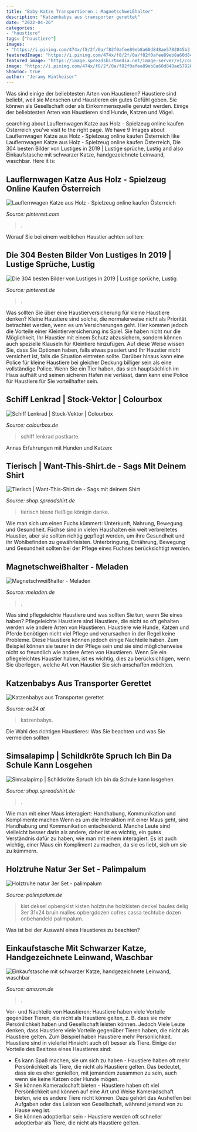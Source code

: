 ```yaml
---
title: "Baby Katze Transportieren : Magnetschweißhalter"
description: "Katzenbabys aus transporter gerettet"
date: "2022-04-26"
categories:
- "haustiere"
tags: ["haustiere"]
images:
- "https://i.pinimg.com/474x/f8/2f/0a/f82f0afee89eb8a60d848ae5782845b3.jpg"
featuredImage: "https://i.pinimg.com/474x/f8/2f/0a/f82f0afee89eb8a60d848ae5782845b3.jpg"
featured_image: "https://image.spreadshirtmedia.net/image-server/v1/compositions/512807870/views/1,width=500,height=500,appearanceId=1,version=1533112767.jpg"
image: "https://i.pinimg.com/474x/f8/2f/0a/f82f0afee89eb8a60d848ae5782845b3.jpg"
ShowToc: true
author: "Jeramy Wintheiser"
---
```



Was sind einige der beliebtesten Arten von Haustieren?
Haustiere sind beliebt, weil sie Menschen und Haustieren ein gutes Gefühl geben. Sie können als Gesellschaft oder als Einkommensquelle genutzt werden. Einige der beliebtesten Arten von Haustieren sind Hunde, Katzen und Vögel.

	

		
searching about Lauflernwagen Katze aus Holz - Spielzeug online kaufen Österreich you've visit to the right page. We have 9 Images about Lauflernwagen Katze aus Holz - Spielzeug online kaufen Österreich like Lauflernwagen Katze aus Holz - Spielzeug online kaufen Österreich, Die 304 besten Bilder von Lustiges in 2019 | Lustige sprüche, Lustig and also Einkaufstasche mit schwarzer Katze, handgezeichnete Leinwand, waschbar. Here it is:
		
    
## Lauflernwagen Katze Aus Holz - Spielzeug Online Kaufen Österreich

<img loading=lazy src="https://i.pinimg.com/736x/12/72/c9/1272c9f84a2abaac826a931b7859e1e6.jpg" onerror="this.onerror=null;this.src='https://tse2.mm.bing.net/th?id=OIP.FeOIh0FCOqAXmpM0C_L26AHaHa&amp;pid=15.1';" alt="Lauflernwagen Katze aus Holz - Spielzeug online kaufen Österreich">

_Source: pinterest.com_

>. 

	

Worauf Sie bei einem weiblichen Haustier achten sollten:

    
## Die 304 Besten Bilder Von Lustiges In 2019 | Lustige Sprüche, Lustig

<img loading=lazy src="https://i.pinimg.com/474x/f8/2f/0a/f82f0afee89eb8a60d848ae5782845b3.jpg" onerror="this.onerror=null;this.src='https://tse1.mm.bing.net/th?id=OIP.gH6km-dzBLBJX3mxhBjJ0QAAAA&amp;pid=15.1';" alt="Die 304 besten Bilder von Lustiges in 2019 | Lustige sprüche, Lustig">

_Source: pinterest.de_

>. 

	

Was sollten Sie über eine Haustierversicherung für kleine Haustiere denken?
Kleine Haustiere sind solche, die normalerweise nicht als Priorität betrachtet werden, wenn es um Versicherungen geht. Hier kommen jedoch die Vorteile einer Kleintierversicherung ins Spiel. Sie haben nicht nur die Möglichkeit, Ihr Haustier mit einem Schutz abzusichern, sondern können auch spezielle Klauseln für Kleintiere hinzufügen. Auf diese Weise wissen Sie, dass Sie Optionen haben, falls etwas passiert und Ihr Haustier nicht versichert ist, falls die Situation eintreten sollte. Darüber hinaus kann eine Police für kleine Haustiere bei gleicher Deckung billiger sein als eine vollständige Police. Wenn Sie ein Tier haben, das sich hauptsächlich im Haus aufhält und seinen sicheren Hafen nie verlässt, dann kann eine Police für Haustiere für Sie vorteilhafter sein.

    
## Schiff Lenkrad | Stock-Vektor | Colourbox

<img loading=lazy src="https://d2gg9evh47fn9z.cloudfront.net/thumb_COLOURBOX2511845.jpg" onerror="this.onerror=null;this.src='https://tse4.mm.bing.net/th?id=OIP.7DRExgsMSjh3HuEgVrpVVgHaHa&amp;pid=15.1';" alt="Schiff Lenkrad | Stock-Vektor | Colourbox">

_Source: colourbox.de_

>schiff lenkrad postkarte. 

	

Annas Erfahrungen mit Hunden und Katzen:

    
## Tierisch | Want-This-Shirt.de - Sags Mit Deinem Shirt

<img loading=lazy src="https://image.spreadshirtmedia.net/image-server/v1/compositions/512807870/views/1,width=500,height=500,appearanceId=1,version=1533112767.jpg" onerror="this.onerror=null;this.src='https://tse4.mm.bing.net/th?id=OIP.0DquyP0MTvdz49Hu2Vm8EgHaHa&amp;pid=15.1';" alt="Tierisch | Want-This-Shirt.de - Sags mit deinem Shirt">

_Source: shop.spreadshirt.de_

>tierisch biene fleißige königin danke. 

	

Wie man sich um einen Fuchs kümmert: Unterkunft, Nahrung, Bewegung und Gesundheit.
Füchse sind in vielen Haushalten ein weit verbreitetes Haustier, aber sie sollten richtig gepflegt werden, um ihre Gesundheit und ihr Wohlbefinden zu gewährleisten. Unterbringung, Ernährung, Bewegung und Gesundheit sollten bei der Pflege eines Fuchses berücksichtigt werden.

    
## Magnetschweißhalter - Meladen

<img loading=lazy src="https://img.btdmp.com/10123/10123257/products/16079562577b71fe430e.jpeg" onerror="this.onerror=null;this.src='https://tse4.mm.bing.net/th?id=OIP.d_Dw236OI0lIDTLUBH_7vwHaHa&amp;pid=15.1';" alt="Magnetschweißhalter - Meladen">

_Source: meladen.de_

>. 

	

Was sind pflegeleichte Haustiere und was sollten Sie tun, wenn Sie eines haben?
Pflegeleichte Haustiere sind Haustiere, die nicht so oft gehalten werden wie andere Arten von Haustieren. Haustiere wie Hunde, Katzen und Pferde benötigen nicht viel Pflege und verursachen in der Regel keine Probleme. Diese Haustiere können jedoch einige Nachteile haben. Zum Beispiel können sie teurer in der Pflege sein und sie sind möglicherweise nicht so freundlich wie andere Arten von Haustieren. Wenn Sie ein pflegeleichtes Haustier haben, ist es wichtig, dies zu berücksichtigen, wenn Sie überlegen, welche Art von Haustier Sie sich anschaffen möchten.

    
## Katzenbabys Aus Transporter Gerettet

<img loading=lazy src="https://images02.oe24.at/katzenbabys.jpg/1600x900Crop/169.507.557" onerror="this.onerror=null;this.src='https://tse4.mm.bing.net/th?id=OIP.9IRW_7fPFXr_ZZTtrRhiNgHaEK&amp;pid=15.1';" alt="Katzenbabys aus Transporter gerettet">

_Source: oe24.at_

>katzenbabys. 

	

Die Wahl des richtigen Haustieres: Was Sie beachten und was Sie vermeiden sollten

    
## Simsalapimp | Schildkröte Spruch Ich Bin Da Schule Kann Losgehen

<img loading=lazy src="https://image.spreadshirtmedia.net/image-server/v1/products/T125A1PA213PT21X14Y7D161719461FS1260/views/1,width=650,height=650,appearanceId=1,backgroundColor=ffffff/eine-suesse-schildkroete-mit-zuckertuete-und-dem-lustigen-spruch-ich-bin-da-schule-kann-losgehen-das-perfekte-design-zur-einschulung-fuer-alle-kinder.jpg" onerror="this.onerror=null;this.src='https://tse3.mm.bing.net/th?id=OIP.3OfqwOgLA0axZDZiCrUKGAHaHa&amp;pid=15.1';" alt="Simsalapimp | Schildkröte Spruch Ich bin da Schule kann losgehen">

_Source: shop.spreadshirt.de_

>. 

	

Wie man mit einer Maus interagiert: Handhabung, Kommunikation und Komplimente machen
Wenn es um die Interaktion mit einer Maus geht, sind Handhabung und Kommunikation entscheidend. Manche Leute sind vielleicht besser darin als andere, daher ist es wichtig, ein gutes Verständnis dafür zu haben, wie man mit einem interagiert. Es ist auch wichtig, einer Maus ein Kompliment zu machen, da sie es liebt, sich um sie zu kümmern.

    
## Holztruhe Natur 3er Set - Palimpalum

<img loading=lazy src="https://www.palimpalum.de/images/product_images/popup_images/10049_holkiste_mit_deckel_a.jpg" onerror="this.onerror=null;this.src='https://tse1.mm.bing.net/th?id=OIP.fMkyk-I3Dk1gqDuVqu5TbAHaGT&amp;pid=15.1';" alt="Holztruhe natur 3er Set - palimpalum">

_Source: palimpalum.de_

>kist deksel opbergkist kisten holztruhe holzkisten deckel baules delig 3er 31x24 bruin malles opbergdozen cofres cassa techtube dozen onbehandeld palimpalum. 

	

Was ist bei der Auswahl eines Haustieres zu beachten?

    
## Einkaufstasche Mit Schwarzer Katze, Handgezeichnete Leinwand, Waschbar

<img loading=lazy src="https://images-na.ssl-images-amazon.com/images/I/71e6mr-kzvL._AC_UX466_.jpg" onerror="this.onerror=null;this.src='https://tse4.mm.bing.net/th?id=OIP.CKgupkAnd_2QERyFxmxZAgAAAA&amp;pid=15.1';" alt="Einkaufstasche mit schwarzer Katze, handgezeichnete Leinwand, waschbar">

_Source: amazon.de_

>. 

	

Vor- und Nachteile von Haustieren: Haustiere haben viele Vorteile gegenüber Tieren, die nicht als Haustiere gelten, z. B. dass sie mehr Persönlichkeit haben und Gesellschaft leisten können. Jedoch
Viele Leute denken, dass Haustiere viele Vorteile gegenüber Tieren haben, die nicht als Haustiere gelten. Zum Beispiel haben Haustiere mehr Persönlichkeit. Haustiere sind in vielerlei Hinsicht auch oft besser als Tiere. Einige der Vorteile des Besitzes eines Haustieres sind:
- Es kann Spaß machen, sie um sich zu haben - Haustiere haben oft mehr Persönlichkeit als Tiere, die nicht als Haustiere gelten. Das bedeutet, dass sie es eher genießen, mit jemandem zusammen zu sein, auch wenn sie keine Katzen oder Hunde mögen.
- Sie können Kameradschaft bieten - Haustiere haben oft viel Persönlichkeit und können auf eine Art und Weise Kameradschaft bieten, wie es andere Tiere nicht können. Dazu gehört das Aushelfen bei Aufgaben oder das Leisten von Gesellschaft, während jemand von zu Hause weg ist.
- Sie können adoptierbar sein - Haustiere werden oft schneller adoptierbar als Tiere, die nicht als Haustiere gelten.


